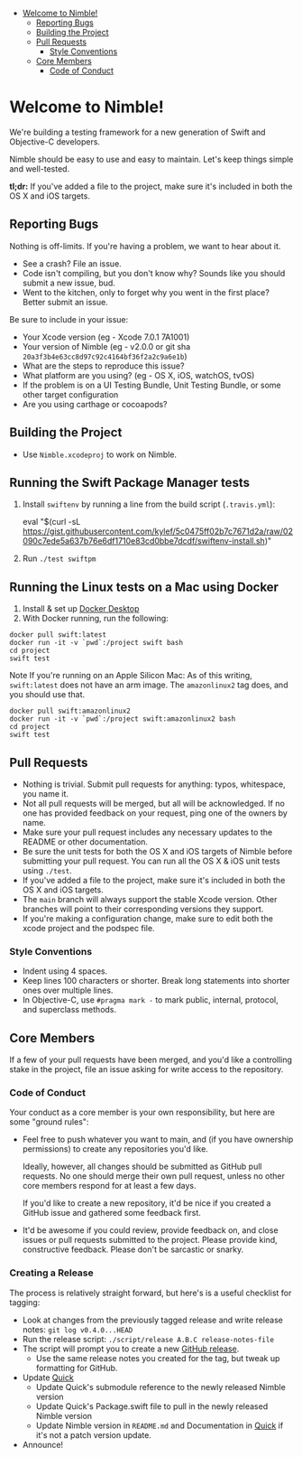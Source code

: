 <!-- START doctoc generated TOC please keep comment here to allow auto update -->
<!-- DON'T EDIT THIS SECTION, INSTEAD RE-RUN doctoc TO UPDATE -->

- [Welcome to Nimble!](#welcome-to-nimble!)
  - [Reporting Bugs](#reporting-bugs)
  - [Building the Project](#building-the-project)
  - [Pull Requests](#pull-requests)
    - [Style Conventions](#style-conventions)
  - [Core Members](#core-members)
    - [Code of Conduct](#code-of-conduct)

<!-- END doctoc generated TOC please keep comment here to allow auto update -->

# Welcome to Nimble!

We're building a testing framework for a new generation of Swift and
Objective-C developers.

Nimble should be easy to use and easy to maintain. Let's keep things
simple and well-tested.

**tl;dr:** If you've added a file to the project, make sure it's
included in both the OS X and iOS targets.

## Reporting Bugs

Nothing is off-limits. If you're having a problem, we want to hear about
it.

- See a crash? File an issue.
- Code isn't compiling, but you don't know why? Sounds like you should
  submit a new issue, bud.
- Went to the kitchen, only to forget why you went in the first place?
  Better submit an issue.

Be sure to include in your issue:

- Your Xcode version (eg - Xcode 7.0.1 7A1001)
- Your version of Nimble (eg - v2.0.0 or git sha `20a3f3b4e63cc8d97c92c4164bf36f2a2c9a6e1b`)
- What are the steps to reproduce this issue?
- What platform are you using? (eg - OS X, iOS, watchOS, tvOS)
- If the problem is on a UI Testing Bundle, Unit Testing Bundle, or some other target configuration
- Are you using carthage or cocoapods?

## Building the Project

- Use `Nimble.xcodeproj` to work on Nimble.

## Running the Swift Package Manager tests

1. Install `swiftenv` by running a line from the build script (`.travis.yml`):

    eval "$(curl -sL https://gist.githubusercontent.com/kylef/5c0475ff02b7c7671d2a/raw/02090c7ede5a637b76e6df1710e83cd0bbe7dcdf/swiftenv-install.sh)"

2. Run `./test swiftpm`

## Running the Linux tests on a Mac using Docker

1. Install & set up [Docker Desktop](https://docs.docker.com/desktop/mac/install/)
2. With Docker running, run the following:

```shell
docker pull swift:latest
docker run -it -v `pwd`:/project swift bash
cd project
swift test
```

Note If you're running on an Apple Silicon Mac: As of this writing, `swift:latest` does not have an arm image. The `amazonlinux2` tag does, and you should use that.

```shell
docker pull swift:amazonlinux2
docker run -it -v `pwd`:/project swift:amazonlinux2 bash
cd project
swift test
```

## Pull Requests

- Nothing is trivial. Submit pull requests for anything: typos,
  whitespace, you name it.
- Not all pull requests will be merged, but all will be acknowledged. If
  no one has provided feedback on your request, ping one of the owners
  by name.
- Make sure your pull request includes any necessary updates to the
  README or other documentation.
- Be sure the unit tests for both the OS X and iOS targets of Nimble
  before submitting your pull request. You can run all the OS X & iOS unit
  tests using `./test`.
- If you've added a file to the project, make sure it's included in both
  the OS X and iOS targets.
- The `main` branch will always support the stable Xcode version. Other
  branches will point to their corresponding versions they support.
- If you're making a configuration change, make sure to edit both the xcode
  project and the podspec file.

### Style Conventions

- Indent using 4 spaces.
- Keep lines 100 characters or shorter. Break long statements into
  shorter ones over multiple lines.
- In Objective-C, use `#pragma mark -` to mark public, internal,
  protocol, and superclass methods.

## Core Members

If a few of your pull requests have been merged, and you'd like a
controlling stake in the project, file an issue asking for write access
to the repository.

### Code of Conduct

Your conduct as a core member is your own responsibility, but here are
some "ground rules":

- Feel free to push whatever you want to main, and (if you have
  ownership permissions) to create any repositories you'd like.

  Ideally, however, all changes should be submitted as GitHub pull
  requests. No one should merge their own pull request, unless no
  other core members respond for at least a few days.

  If you'd like to create a new repository, it'd be nice if you created
  a GitHub issue and gathered some feedback first.

- It'd be awesome if you could review, provide feedback on, and close
  issues or pull requests submitted to the project. Please provide kind,
  constructive feedback. Please don't be sarcastic or snarky.

### Creating a Release

The process is relatively straight forward, but here's is a useful checklist for tagging:

- Look at changes from the previously tagged release and write release notes: `git log v0.4.0...HEAD`
- Run the release script: `./script/release A.B.C release-notes-file`
- The script will prompt you to create a new [GitHub release](https://github.com/Quick/Nimble/releases).
  - Use the same release notes you created for the tag, but tweak up formatting for GitHub.
- Update [Quick](https://github.com/Quick/Quick)
  - Update Quick's submodule reference to the newly released Nimble version
  - Update Quick's Package.swift file to pull in the newly released Nimble version
  - Update Nimble version in `README.md` and Documentation in [Quick](https://github.com/Quick/Quick) if it's not a patch version update.
- Announce!
